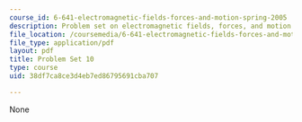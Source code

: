 ```yaml
---
course_id: 6-641-electromagnetic-fields-forces-and-motion-spring-2005
description: Problem set on electromagnetic fields, forces, and motion.
file_location: /coursemedia/6-641-electromagnetic-fields-forces-and-motion-spring-2005/38df7ca8ce3d4eb7ed86795691cba707_ps10sp05.pdf
file_type: application/pdf
layout: pdf
title: Problem Set 10
type: course
uid: 38df7ca8ce3d4eb7ed86795691cba707

---
```

None